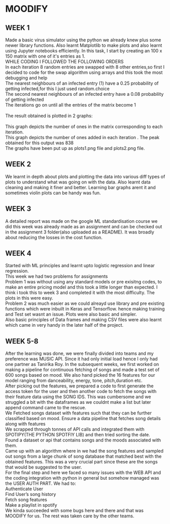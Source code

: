 # MOODIFY
## WEEK 1
Made a basic virus simulator using the python we already knew plus some newer library functions. Also learnt Matplotlib to make plots and also learnt using Jupyter notebooks efficiently. 
In this task, I start by creating an 100 x 150 matrix with one of it's entries as 1.<br />
WHILE CODING I FOLLOWED THE FOLLOWING ORDERS<br />
In each iteration 8 random entries are swapped with 8 other entries,so first I decided to code for the swap algorithm using arrays and this took the most debugging and help<br />
The nearest neighbours of an infected entry (1) have a 0.25 probability of getting infected,for this I just used random.choice<br />
The second nearest neighbours of an infected entry have a 0.08 probability of getting infected<br />
The iterations go on until all the entries of the matrix become 1<br />
<br />
The result obtained is plotted in 2 graphs:<br />
<br />
This graph depicts the number of ones in the matrix corresponding to each iteration.<br />
This graph depicts the number of ones added in each iteration . The peak obtained for this output was 838<br />
The graphs have been put up as plots1.png file and plots2.png file.
## WEEK 2
We learnt in depth about plots and plotting the data into various diff types of plots to understand what was going on with the data. Also learnt data cleaning and making it finer and better. Learning bar graphs arent it and sometimes violin plots can be handy was fun.
## WEEK 3
A detailed report was made on the google ML standardisation course we did this week was already made as an assignment and can be checked out in the assignment 3 folder(also uploaded as a README). It was broadly about reducing the losses in the cost function.
## WEEK 4
Started with ML principles and learnt upto logistic regression and linear regression.<br />
This week we had two problems for assignments<br />
Problem 1 was without using any standard models or pre exisitng codes, to make an entire pricing model and this took a little longer than expected. I think i took this to week 3 and completed it with the most difficulty. The plots in this were easy.<br />
Problem 2 was much easier as we could alreayd use library and pre existing functions which were inbuilt in Keras and Tensorflow. hence making training and Test set wasnt an issue. Plots were also basic and simpler. <br />
Also basic principles of Data frames and making CSV files were also learnt which came in very handy in the later half of the project.
## WEEK 5-8
After the learning was done, we were finally divided into teams and my preference was MUSIC API. Since it had only initial load hence I only had one partner as Tanirika Roy. In the subsequent weeks, we first worked on making a pipeline for continuous fetching of songs and made a test set of 600 songs based on mood. We also hand picked the 16 features for our model ranging from danceability, energy, tone, pitch,duration etc.<br /> 
After picking out the features, we prepared a code to first generate the access token for the user and then another code to fetch the songs with their feature data using the SONG IDS. This was cumbersome and we struggled a bit with the dataframes as we couldnt make a list but later append command came to the rescue.<br />
We Fetched songs dataset with features such that they can be further classified based on mood. Ensure a data pipeline that fetches song details along with features <br />
We scrapped through tonnes of API calls and integrated them with SPOTIPY(THE PYTHON SPOTFIY LIB) and then tried sorting the date.<br />
Found a dataset or api that contains songs and the moods associated with them.<br />
Came up with an algorithm where in we had the song features and sampled out songs from a large chunk of song database that matched best with the obtained features. This was a very crucial part since these are the songs that would be suggested to the user.<br />
For the final step and here we faced so many issues with the WEB API and the coding integration with python in general but somehow managed was the USER AUTH PART. We had to:<br />
Authenticate User <br />
Find User’s song history <br />
Fetch song features <br />
Make a playlist in spotify <br />
We kinda succeeded with some bugs here and there and that was MOODIFY for us. The rest was taken care by the other teams.


